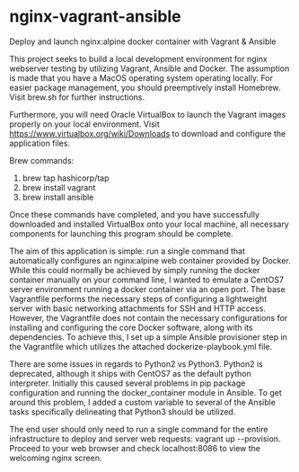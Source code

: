 # nginx-vagrant-ansible
Deploy and launch nginx:alpine docker container with Vagrant &amp; Ansible


This project seeks to build a local development environment for nginx webserver testing by utilizing Vagrant, Ansible and Docker. The assumption is made that you have a MacOS operating system operating locally. For easier package management, you should preemptively install Homebrew. Visit brew.sh for further instructions.

Furthermore, you will need Oracle VirtualBox to launch the Vagrant images properly on your local environment. Visit https://www.virtualbox.org/wiki/Downloads to download and configure the application files. 

Brew commands:

1. brew tap hashicorp/tap
2. brew install vagrant
3. brew install ansible

Once these commands have completed, and you have successfully downloaded and installed VirtualBox onto your local machine, all necessary components for launching this program should be complete. 


The aim of this application is simple: run a single command that automatically configures an nginx:alpine web container provided by Docker. While this could normally be achieved by simply running the docker container manually on your command line, I wanted to emulate a CentOS7 server environment running a docker container via an open port. The base Vagrantfile performs the necessary steps of configuring a lightweight server with basic networking attachments for SSH and HTTP access. However, the Vagrantfile does not contain the necessary configurations for installing and configuring the core Docker software, along with its dependencies. To achieve this, I set up a simple Ansible provisioner step in the Vagrantfile which utilizes the attached dockerize-playbook.yml file. 

There are some issues in regards to Python2 vs Python3. Python2 is deprecated, although it ships with CentOS7 as the default python interpreter. Initially this caused several problems in pip package configuration and running the docker_container module in Ansible. To get around this problem, I added a custom variable to several of the Ansible tasks specifically delineating that Python3 should be utilized. 


The end user should only need to run a single command for the entire infrastructure to deploy and server web requests: vagrant up --provision. Proceed to your web browser and check localhost:8086 to view the welcoming nginx screen. 
